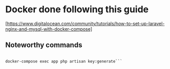 # Docker done following this guide
[https://www.digitalocean.com/community/tutorials/how-to-set-up-laravel-nginx-and-mysql-with-docker-compose]

 ## Noteworthy commands
 ```docker-compose up --build

 docker-compose exec app php artisan key:generate```
